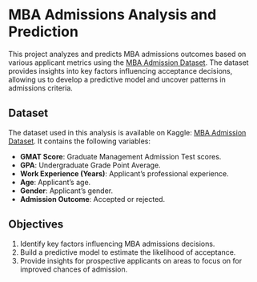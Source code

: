 # MBA Admissions Analysis and Prediction

This project analyzes and predicts MBA admissions outcomes based on various applicant metrics using the [MBA Admission Dataset](https://www.kaggle.com/datasets/taweilo/mba-admission-dataset/data). The dataset provides insights into key factors influencing acceptance decisions, allowing us to develop a predictive model and uncover patterns in admissions criteria.

## Dataset

The dataset used in this analysis is available on Kaggle: [MBA Admission Dataset](https://www.kaggle.com/datasets/taweilo/mba-admission-dataset/data). It contains the following variables:
- **GMAT Score**: Graduate Management Admission Test scores.
- **GPA**: Undergraduate Grade Point Average.
- **Work Experience (Years)**: Applicant’s professional experience.
- **Age**: Applicant’s age.
- **Gender**: Applicant’s gender.
- **Admission Outcome**: Accepted or rejected.

## Objectives

1. Identify key factors influencing MBA admissions decisions.
2. Build a predictive model to estimate the likelihood of acceptance.
3. Provide insights for prospective applicants on areas to focus on for improved chances of admission.
